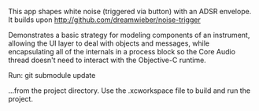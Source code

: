 This app shapes white noise (triggered via button) with an ADSR envelope.
It builds upon http://github.com/dreamwieber/noise-trigger

Demonstrates a basic strategy for modeling components of an instrument, allowing the UI layer to deal with objects and messages, while encapsulating all of the internals in a process block so the Core Audio thread doesn't need to interact with the Objective-C runtime. 

Run:
	git submodule update

...from the project directory. Use the .xcworkspace file to build and run the project.
